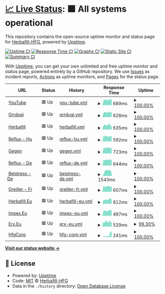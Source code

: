 # [📈 Live Status](https://herbafill-hfg.github.io/status/): <!--live status--> **🟩 All systems operational**

This repository contains the open-source uptime monitor and status page for [Herbafill-HFG](https://herbafill-hfg.github.io/status/), powered by [Upptime](https://github.com/upptime/upptime).

[![Uptime CI](https://github.com/Herbafill-HFG/status/workflows/Uptime%20CI/badge.svg)](https://github.com/upptime/upptime/actions?query=workflow%3A%22Uptime+CI%22)
[![Response Time CI](https://github.com/Herbafill-HFG/status/workflows/Response%20Time%20CI/badge.svg)](https://github.com/upptime/upptime/actions?query=workflow%3A%22Response+Time+CI%22)
[![Graphs CI](https://github.com/Herbafill-HFG/status/workflows/Graphs%20CI/badge.svg)](https://github.com/upptime/upptime/actions?query=workflow%3A%22Graphs+CI%22)
[![Static Site CI](https://github.com/Herbafill-HFG/status/workflows/Static%20Site%20CI/badge.svg)](https://github.com/upptime/upptime/actions?query=workflow%3A%22Static+Site+CI%22)
[![Summary CI](https://github.com/Herbafill-HFG/status/workflows/Summary%20CI/badge.svg)](https://github.com/upptime/upptime/actions?query=workflow%3A%22Summary+CI%22)

With [Upptime](https://upptime.js.org), you can get your own unlimited and free uptime monitor and status page, powered entirely by a GitHub repository. We use [Issues](https://github.com/Herbafill-HFG/status/issues) as incident reports, [Actions](https://github.com/Herbafill-HFG/status/actions) as uptime monitors, and [Pages](https://herbafill-hfg.github.io/status/) for the status page.

<!--start: status pages-->
<!-- This summary is generated by Upptime (https://github.com/upptime/upptime) -->
<!-- Do not edit this manually, your changes will be overwritten -->
<!-- prettier-ignore -->
| URL | Status | History | Response Time | Uptime |
| --- | ------ | ------- | ------------- | ------ |
| <img alt="" src="https://favicons.githubusercontent.com/youtube.com" height="13"> [YouTube](https://youtube.com) | 🟩 Up | [you-tube.yml](https://github.com/Herbafill-HFG/status/commits/HEAD/history/you-tube.yml) | <details><summary><img alt="Response time graph" src="./graphs/you-tube/response-time-week.png" height="20"> 689ms</summary><br><a href="https://Herbafill-HFG.github.io/status/history/you-tube"><img alt="Response time 757" src="https://img.shields.io/endpoint?url=https%3A%2F%2Fraw.githubusercontent.com%2FHerbafill-HFG%2Fstatus%2FHEAD%2Fapi%2Fyou-tube%2Fresponse-time.json"></a><br><a href="https://Herbafill-HFG.github.io/status/history/you-tube"><img alt="24-hour response time 772" src="https://img.shields.io/endpoint?url=https%3A%2F%2Fraw.githubusercontent.com%2FHerbafill-HFG%2Fstatus%2FHEAD%2Fapi%2Fyou-tube%2Fresponse-time-day.json"></a><br><a href="https://Herbafill-HFG.github.io/status/history/you-tube"><img alt="7-day response time 689" src="https://img.shields.io/endpoint?url=https%3A%2F%2Fraw.githubusercontent.com%2FHerbafill-HFG%2Fstatus%2FHEAD%2Fapi%2Fyou-tube%2Fresponse-time-week.json"></a><br><a href="https://Herbafill-HFG.github.io/status/history/you-tube"><img alt="30-day response time 704" src="https://img.shields.io/endpoint?url=https%3A%2F%2Fraw.githubusercontent.com%2FHerbafill-HFG%2Fstatus%2FHEAD%2Fapi%2Fyou-tube%2Fresponse-time-month.json"></a><br><a href="https://Herbafill-HFG.github.io/status/history/you-tube"><img alt="1-year response time 757" src="https://img.shields.io/endpoint?url=https%3A%2F%2Fraw.githubusercontent.com%2FHerbafill-HFG%2Fstatus%2FHEAD%2Fapi%2Fyou-tube%2Fresponse-time-year.json"></a></details> | <details><summary><a href="https://Herbafill-HFG.github.io/status/history/you-tube">100.00%</a></summary><a href="https://Herbafill-HFG.github.io/status/history/you-tube"><img alt="All-time uptime 100.00%" src="https://img.shields.io/endpoint?url=https%3A%2F%2Fraw.githubusercontent.com%2FHerbafill-HFG%2Fstatus%2FHEAD%2Fapi%2Fyou-tube%2Fuptime.json"></a><br><a href="https://Herbafill-HFG.github.io/status/history/you-tube"><img alt="24-hour uptime 100.00%" src="https://img.shields.io/endpoint?url=https%3A%2F%2Fraw.githubusercontent.com%2FHerbafill-HFG%2Fstatus%2FHEAD%2Fapi%2Fyou-tube%2Fuptime-day.json"></a><br><a href="https://Herbafill-HFG.github.io/status/history/you-tube"><img alt="7-day uptime 100.00%" src="https://img.shields.io/endpoint?url=https%3A%2F%2Fraw.githubusercontent.com%2FHerbafill-HFG%2Fstatus%2FHEAD%2Fapi%2Fyou-tube%2Fuptime-week.json"></a><br><a href="https://Herbafill-HFG.github.io/status/history/you-tube"><img alt="30-day uptime 100.00%" src="https://img.shields.io/endpoint?url=https%3A%2F%2Fraw.githubusercontent.com%2FHerbafill-HFG%2Fstatus%2FHEAD%2Fapi%2Fyou-tube%2Fuptime-month.json"></a><br><a href="https://Herbafill-HFG.github.io/status/history/you-tube"><img alt="1-year uptime 100.00%" src="https://img.shields.io/endpoint?url=https%3A%2F%2Fraw.githubusercontent.com%2FHerbafill-HFG%2Fstatus%2FHEAD%2Fapi%2Fyou-tube%2Fuptime-year.json"></a></details>
| <img alt="" src="https://favicons.githubusercontent.com/orrdugulasellen.hu" height="13"> [Orrdugi](https://orrdugulasellen.hu) | 🟩 Up | [orrdugi.yml](https://github.com/Herbafill-HFG/status/commits/HEAD/history/orrdugi.yml) | <details><summary><img alt="Response time graph" src="./graphs/orrdugi/response-time-week.png" height="20"> 628ms</summary><br><a href="https://Herbafill-HFG.github.io/status/history/orrdugi"><img alt="Response time 729" src="https://img.shields.io/endpoint?url=https%3A%2F%2Fraw.githubusercontent.com%2FHerbafill-HFG%2Fstatus%2FHEAD%2Fapi%2Forrdugi%2Fresponse-time.json"></a><br><a href="https://Herbafill-HFG.github.io/status/history/orrdugi"><img alt="24-hour response time 710" src="https://img.shields.io/endpoint?url=https%3A%2F%2Fraw.githubusercontent.com%2FHerbafill-HFG%2Fstatus%2FHEAD%2Fapi%2Forrdugi%2Fresponse-time-day.json"></a><br><a href="https://Herbafill-HFG.github.io/status/history/orrdugi"><img alt="7-day response time 628" src="https://img.shields.io/endpoint?url=https%3A%2F%2Fraw.githubusercontent.com%2FHerbafill-HFG%2Fstatus%2FHEAD%2Fapi%2Forrdugi%2Fresponse-time-week.json"></a><br><a href="https://Herbafill-HFG.github.io/status/history/orrdugi"><img alt="30-day response time 707" src="https://img.shields.io/endpoint?url=https%3A%2F%2Fraw.githubusercontent.com%2FHerbafill-HFG%2Fstatus%2FHEAD%2Fapi%2Forrdugi%2Fresponse-time-month.json"></a><br><a href="https://Herbafill-HFG.github.io/status/history/orrdugi"><img alt="1-year response time 729" src="https://img.shields.io/endpoint?url=https%3A%2F%2Fraw.githubusercontent.com%2FHerbafill-HFG%2Fstatus%2FHEAD%2Fapi%2Forrdugi%2Fresponse-time-year.json"></a></details> | <details><summary><a href="https://Herbafill-HFG.github.io/status/history/orrdugi">100.00%</a></summary><a href="https://Herbafill-HFG.github.io/status/history/orrdugi"><img alt="All-time uptime 100.00%" src="https://img.shields.io/endpoint?url=https%3A%2F%2Fraw.githubusercontent.com%2FHerbafill-HFG%2Fstatus%2FHEAD%2Fapi%2Forrdugi%2Fuptime.json"></a><br><a href="https://Herbafill-HFG.github.io/status/history/orrdugi"><img alt="24-hour uptime 100.00%" src="https://img.shields.io/endpoint?url=https%3A%2F%2Fraw.githubusercontent.com%2FHerbafill-HFG%2Fstatus%2FHEAD%2Fapi%2Forrdugi%2Fuptime-day.json"></a><br><a href="https://Herbafill-HFG.github.io/status/history/orrdugi"><img alt="7-day uptime 100.00%" src="https://img.shields.io/endpoint?url=https%3A%2F%2Fraw.githubusercontent.com%2FHerbafill-HFG%2Fstatus%2FHEAD%2Fapi%2Forrdugi%2Fuptime-week.json"></a><br><a href="https://Herbafill-HFG.github.io/status/history/orrdugi"><img alt="30-day uptime 100.00%" src="https://img.shields.io/endpoint?url=https%3A%2F%2Fraw.githubusercontent.com%2FHerbafill-HFG%2Fstatus%2FHEAD%2Fapi%2Forrdugi%2Fuptime-month.json"></a><br><a href="https://Herbafill-HFG.github.io/status/history/orrdugi"><img alt="1-year uptime 100.00%" src="https://img.shields.io/endpoint?url=https%3A%2F%2Fraw.githubusercontent.com%2FHerbafill-HFG%2Fstatus%2FHEAD%2Fapi%2Forrdugi%2Fuptime-year.json"></a></details>
| <img alt="" src="https://favicons.githubusercontent.com/herbafill.hu" height="13"> [Herbafill](https://herbafill.hu) | 🟩 Up | [herbafill.yml](https://github.com/Herbafill-HFG/status/commits/HEAD/history/herbafill.yml) | <details><summary><img alt="Response time graph" src="./graphs/herbafill/response-time-week.png" height="20"> 635ms</summary><br><a href="https://Herbafill-HFG.github.io/status/history/herbafill"><img alt="Response time 730" src="https://img.shields.io/endpoint?url=https%3A%2F%2Fraw.githubusercontent.com%2FHerbafill-HFG%2Fstatus%2FHEAD%2Fapi%2Fherbafill%2Fresponse-time.json"></a><br><a href="https://Herbafill-HFG.github.io/status/history/herbafill"><img alt="24-hour response time 544" src="https://img.shields.io/endpoint?url=https%3A%2F%2Fraw.githubusercontent.com%2FHerbafill-HFG%2Fstatus%2FHEAD%2Fapi%2Fherbafill%2Fresponse-time-day.json"></a><br><a href="https://Herbafill-HFG.github.io/status/history/herbafill"><img alt="7-day response time 635" src="https://img.shields.io/endpoint?url=https%3A%2F%2Fraw.githubusercontent.com%2FHerbafill-HFG%2Fstatus%2FHEAD%2Fapi%2Fherbafill%2Fresponse-time-week.json"></a><br><a href="https://Herbafill-HFG.github.io/status/history/herbafill"><img alt="30-day response time 684" src="https://img.shields.io/endpoint?url=https%3A%2F%2Fraw.githubusercontent.com%2FHerbafill-HFG%2Fstatus%2FHEAD%2Fapi%2Fherbafill%2Fresponse-time-month.json"></a><br><a href="https://Herbafill-HFG.github.io/status/history/herbafill"><img alt="1-year response time 730" src="https://img.shields.io/endpoint?url=https%3A%2F%2Fraw.githubusercontent.com%2FHerbafill-HFG%2Fstatus%2FHEAD%2Fapi%2Fherbafill%2Fresponse-time-year.json"></a></details> | <details><summary><a href="https://Herbafill-HFG.github.io/status/history/herbafill">100.00%</a></summary><a href="https://Herbafill-HFG.github.io/status/history/herbafill"><img alt="All-time uptime 100.00%" src="https://img.shields.io/endpoint?url=https%3A%2F%2Fraw.githubusercontent.com%2FHerbafill-HFG%2Fstatus%2FHEAD%2Fapi%2Fherbafill%2Fuptime.json"></a><br><a href="https://Herbafill-HFG.github.io/status/history/herbafill"><img alt="24-hour uptime 100.00%" src="https://img.shields.io/endpoint?url=https%3A%2F%2Fraw.githubusercontent.com%2FHerbafill-HFG%2Fstatus%2FHEAD%2Fapi%2Fherbafill%2Fuptime-day.json"></a><br><a href="https://Herbafill-HFG.github.io/status/history/herbafill"><img alt="7-day uptime 100.00%" src="https://img.shields.io/endpoint?url=https%3A%2F%2Fraw.githubusercontent.com%2FHerbafill-HFG%2Fstatus%2FHEAD%2Fapi%2Fherbafill%2Fuptime-week.json"></a><br><a href="https://Herbafill-HFG.github.io/status/history/herbafill"><img alt="30-day uptime 100.00%" src="https://img.shields.io/endpoint?url=https%3A%2F%2Fraw.githubusercontent.com%2FHerbafill-HFG%2Fstatus%2FHEAD%2Fapi%2Fherbafill%2Fuptime-month.json"></a><br><a href="https://Herbafill-HFG.github.io/status/history/herbafill"><img alt="1-year uptime 100.00%" src="https://img.shields.io/endpoint?url=https%3A%2F%2Fraw.githubusercontent.com%2FHerbafill-HFG%2Fstatus%2FHEAD%2Fapi%2Fherbafill%2Fuptime-year.json"></a></details>
| <img alt="" src="https://favicons.githubusercontent.com/refluxparna.hu" height="13"> [Reflux - Hu](https://refluxparna.hu) | 🟩 Up | [reflux-hu.yml](https://github.com/Herbafill-HFG/status/commits/HEAD/history/reflux-hu.yml) | <details><summary><img alt="Response time graph" src="./graphs/reflux-hu/response-time-week.png" height="20"> 592ms</summary><br><a href="https://Herbafill-HFG.github.io/status/history/reflux-hu"><img alt="Response time 711" src="https://img.shields.io/endpoint?url=https%3A%2F%2Fraw.githubusercontent.com%2FHerbafill-HFG%2Fstatus%2FHEAD%2Fapi%2Freflux-hu%2Fresponse-time.json"></a><br><a href="https://Herbafill-HFG.github.io/status/history/reflux-hu"><img alt="24-hour response time 611" src="https://img.shields.io/endpoint?url=https%3A%2F%2Fraw.githubusercontent.com%2FHerbafill-HFG%2Fstatus%2FHEAD%2Fapi%2Freflux-hu%2Fresponse-time-day.json"></a><br><a href="https://Herbafill-HFG.github.io/status/history/reflux-hu"><img alt="7-day response time 592" src="https://img.shields.io/endpoint?url=https%3A%2F%2Fraw.githubusercontent.com%2FHerbafill-HFG%2Fstatus%2FHEAD%2Fapi%2Freflux-hu%2Fresponse-time-week.json"></a><br><a href="https://Herbafill-HFG.github.io/status/history/reflux-hu"><img alt="30-day response time 671" src="https://img.shields.io/endpoint?url=https%3A%2F%2Fraw.githubusercontent.com%2FHerbafill-HFG%2Fstatus%2FHEAD%2Fapi%2Freflux-hu%2Fresponse-time-month.json"></a><br><a href="https://Herbafill-HFG.github.io/status/history/reflux-hu"><img alt="1-year response time 711" src="https://img.shields.io/endpoint?url=https%3A%2F%2Fraw.githubusercontent.com%2FHerbafill-HFG%2Fstatus%2FHEAD%2Fapi%2Freflux-hu%2Fresponse-time-year.json"></a></details> | <details><summary><a href="https://Herbafill-HFG.github.io/status/history/reflux-hu">100.00%</a></summary><a href="https://Herbafill-HFG.github.io/status/history/reflux-hu"><img alt="All-time uptime 99.96%" src="https://img.shields.io/endpoint?url=https%3A%2F%2Fraw.githubusercontent.com%2FHerbafill-HFG%2Fstatus%2FHEAD%2Fapi%2Freflux-hu%2Fuptime.json"></a><br><a href="https://Herbafill-HFG.github.io/status/history/reflux-hu"><img alt="24-hour uptime 100.00%" src="https://img.shields.io/endpoint?url=https%3A%2F%2Fraw.githubusercontent.com%2FHerbafill-HFG%2Fstatus%2FHEAD%2Fapi%2Freflux-hu%2Fuptime-day.json"></a><br><a href="https://Herbafill-HFG.github.io/status/history/reflux-hu"><img alt="7-day uptime 100.00%" src="https://img.shields.io/endpoint?url=https%3A%2F%2Fraw.githubusercontent.com%2FHerbafill-HFG%2Fstatus%2FHEAD%2Fapi%2Freflux-hu%2Fuptime-week.json"></a><br><a href="https://Herbafill-HFG.github.io/status/history/reflux-hu"><img alt="30-day uptime 99.94%" src="https://img.shields.io/endpoint?url=https%3A%2F%2Fraw.githubusercontent.com%2FHerbafill-HFG%2Fstatus%2FHEAD%2Fapi%2Freflux-hu%2Fuptime-month.json"></a><br><a href="https://Herbafill-HFG.github.io/status/history/reflux-hu"><img alt="1-year uptime 99.96%" src="https://img.shields.io/endpoint?url=https%3A%2F%2Fraw.githubusercontent.com%2FHerbafill-HFG%2Fstatus%2FHEAD%2Fapi%2Freflux-hu%2Fuptime-year.json"></a></details>
| <img alt="" src="https://favicons.githubusercontent.com/gegenverstopftenase.de" height="13"> [Gegen](https://gegenverstopftenase.de) | 🟩 Up | [gegen.yml](https://github.com/Herbafill-HFG/status/commits/HEAD/history/gegen.yml) | <details><summary><img alt="Response time graph" src="./graphs/gegen/response-time-week.png" height="20"> 723ms</summary><br><a href="https://Herbafill-HFG.github.io/status/history/gegen"><img alt="Response time 824" src="https://img.shields.io/endpoint?url=https%3A%2F%2Fraw.githubusercontent.com%2FHerbafill-HFG%2Fstatus%2FHEAD%2Fapi%2Fgegen%2Fresponse-time.json"></a><br><a href="https://Herbafill-HFG.github.io/status/history/gegen"><img alt="24-hour response time 725" src="https://img.shields.io/endpoint?url=https%3A%2F%2Fraw.githubusercontent.com%2FHerbafill-HFG%2Fstatus%2FHEAD%2Fapi%2Fgegen%2Fresponse-time-day.json"></a><br><a href="https://Herbafill-HFG.github.io/status/history/gegen"><img alt="7-day response time 723" src="https://img.shields.io/endpoint?url=https%3A%2F%2Fraw.githubusercontent.com%2FHerbafill-HFG%2Fstatus%2FHEAD%2Fapi%2Fgegen%2Fresponse-time-week.json"></a><br><a href="https://Herbafill-HFG.github.io/status/history/gegen"><img alt="30-day response time 803" src="https://img.shields.io/endpoint?url=https%3A%2F%2Fraw.githubusercontent.com%2FHerbafill-HFG%2Fstatus%2FHEAD%2Fapi%2Fgegen%2Fresponse-time-month.json"></a><br><a href="https://Herbafill-HFG.github.io/status/history/gegen"><img alt="1-year response time 824" src="https://img.shields.io/endpoint?url=https%3A%2F%2Fraw.githubusercontent.com%2FHerbafill-HFG%2Fstatus%2FHEAD%2Fapi%2Fgegen%2Fresponse-time-year.json"></a></details> | <details><summary><a href="https://Herbafill-HFG.github.io/status/history/gegen">100.00%</a></summary><a href="https://Herbafill-HFG.github.io/status/history/gegen"><img alt="All-time uptime 100.00%" src="https://img.shields.io/endpoint?url=https%3A%2F%2Fraw.githubusercontent.com%2FHerbafill-HFG%2Fstatus%2FHEAD%2Fapi%2Fgegen%2Fuptime.json"></a><br><a href="https://Herbafill-HFG.github.io/status/history/gegen"><img alt="24-hour uptime 100.00%" src="https://img.shields.io/endpoint?url=https%3A%2F%2Fraw.githubusercontent.com%2FHerbafill-HFG%2Fstatus%2FHEAD%2Fapi%2Fgegen%2Fuptime-day.json"></a><br><a href="https://Herbafill-HFG.github.io/status/history/gegen"><img alt="7-day uptime 100.00%" src="https://img.shields.io/endpoint?url=https%3A%2F%2Fraw.githubusercontent.com%2FHerbafill-HFG%2Fstatus%2FHEAD%2Fapi%2Fgegen%2Fuptime-week.json"></a><br><a href="https://Herbafill-HFG.github.io/status/history/gegen"><img alt="30-day uptime 100.00%" src="https://img.shields.io/endpoint?url=https%3A%2F%2Fraw.githubusercontent.com%2FHerbafill-HFG%2Fstatus%2FHEAD%2Fapi%2Fgegen%2Fuptime-month.json"></a><br><a href="https://Herbafill-HFG.github.io/status/history/gegen"><img alt="1-year uptime 100.00%" src="https://img.shields.io/endpoint?url=https%3A%2F%2Fraw.githubusercontent.com%2FHerbafill-HFG%2Fstatus%2FHEAD%2Fapi%2Fgegen%2Fuptime-year.json"></a></details>
| <img alt="" src="https://favicons.githubusercontent.com/refluxkissen.de" height="13"> [Reflux - De](https://refluxkissen.de) | 🟩 Up | [reflux-de.yml](https://github.com/Herbafill-HFG/status/commits/HEAD/history/reflux-de.yml) | <details><summary><img alt="Response time graph" src="./graphs/reflux-de/response-time-week.png" height="20"> 644ms</summary><br><a href="https://Herbafill-HFG.github.io/status/history/reflux-de"><img alt="Response time 900" src="https://img.shields.io/endpoint?url=https%3A%2F%2Fraw.githubusercontent.com%2FHerbafill-HFG%2Fstatus%2FHEAD%2Fapi%2Freflux-de%2Fresponse-time.json"></a><br><a href="https://Herbafill-HFG.github.io/status/history/reflux-de"><img alt="24-hour response time 601" src="https://img.shields.io/endpoint?url=https%3A%2F%2Fraw.githubusercontent.com%2FHerbafill-HFG%2Fstatus%2FHEAD%2Fapi%2Freflux-de%2Fresponse-time-day.json"></a><br><a href="https://Herbafill-HFG.github.io/status/history/reflux-de"><img alt="7-day response time 644" src="https://img.shields.io/endpoint?url=https%3A%2F%2Fraw.githubusercontent.com%2FHerbafill-HFG%2Fstatus%2FHEAD%2Fapi%2Freflux-de%2Fresponse-time-week.json"></a><br><a href="https://Herbafill-HFG.github.io/status/history/reflux-de"><img alt="30-day response time 943" src="https://img.shields.io/endpoint?url=https%3A%2F%2Fraw.githubusercontent.com%2FHerbafill-HFG%2Fstatus%2FHEAD%2Fapi%2Freflux-de%2Fresponse-time-month.json"></a><br><a href="https://Herbafill-HFG.github.io/status/history/reflux-de"><img alt="1-year response time 900" src="https://img.shields.io/endpoint?url=https%3A%2F%2Fraw.githubusercontent.com%2FHerbafill-HFG%2Fstatus%2FHEAD%2Fapi%2Freflux-de%2Fresponse-time-year.json"></a></details> | <details><summary><a href="https://Herbafill-HFG.github.io/status/history/reflux-de">100.00%</a></summary><a href="https://Herbafill-HFG.github.io/status/history/reflux-de"><img alt="All-time uptime 100.00%" src="https://img.shields.io/endpoint?url=https%3A%2F%2Fraw.githubusercontent.com%2FHerbafill-HFG%2Fstatus%2FHEAD%2Fapi%2Freflux-de%2Fuptime.json"></a><br><a href="https://Herbafill-HFG.github.io/status/history/reflux-de"><img alt="24-hour uptime 100.00%" src="https://img.shields.io/endpoint?url=https%3A%2F%2Fraw.githubusercontent.com%2FHerbafill-HFG%2Fstatus%2FHEAD%2Fapi%2Freflux-de%2Fuptime-day.json"></a><br><a href="https://Herbafill-HFG.github.io/status/history/reflux-de"><img alt="7-day uptime 100.00%" src="https://img.shields.io/endpoint?url=https%3A%2F%2Fraw.githubusercontent.com%2FHerbafill-HFG%2Fstatus%2FHEAD%2Fapi%2Freflux-de%2Fuptime-week.json"></a><br><a href="https://Herbafill-HFG.github.io/status/history/reflux-de"><img alt="30-day uptime 100.00%" src="https://img.shields.io/endpoint?url=https%3A%2F%2Fraw.githubusercontent.com%2FHerbafill-HFG%2Fstatus%2FHEAD%2Fapi%2Freflux-de%2Fuptime-month.json"></a><br><a href="https://Herbafill-HFG.github.io/status/history/reflux-de"><img alt="1-year uptime 100.00%" src="https://img.shields.io/endpoint?url=https%3A%2F%2Fraw.githubusercontent.com%2FHerbafill-HFG%2Fstatus%2FHEAD%2Fapi%2Freflux-de%2Fuptime-year.json"></a></details>
| <img alt="" src="https://favicons.githubusercontent.com/beistress.de" height="13"> [Beistress - De](https://beistress.de) | 🟩 Up | [beistress-de.yml](https://github.com/Herbafill-HFG/status/commits/HEAD/history/beistress-de.yml) | <details><summary><img alt="Response time graph" src="./graphs/beistress-de/response-time-week.png" height="20"> 1543ms</summary><br><a href="https://Herbafill-HFG.github.io/status/history/beistress-de"><img alt="Response time 1785" src="https://img.shields.io/endpoint?url=https%3A%2F%2Fraw.githubusercontent.com%2FHerbafill-HFG%2Fstatus%2FHEAD%2Fapi%2Fbeistress-de%2Fresponse-time.json"></a><br><a href="https://Herbafill-HFG.github.io/status/history/beistress-de"><img alt="24-hour response time 753" src="https://img.shields.io/endpoint?url=https%3A%2F%2Fraw.githubusercontent.com%2FHerbafill-HFG%2Fstatus%2FHEAD%2Fapi%2Fbeistress-de%2Fresponse-time-day.json"></a><br><a href="https://Herbafill-HFG.github.io/status/history/beistress-de"><img alt="7-day response time 1543" src="https://img.shields.io/endpoint?url=https%3A%2F%2Fraw.githubusercontent.com%2FHerbafill-HFG%2Fstatus%2FHEAD%2Fapi%2Fbeistress-de%2Fresponse-time-week.json"></a><br><a href="https://Herbafill-HFG.github.io/status/history/beistress-de"><img alt="30-day response time 1798" src="https://img.shields.io/endpoint?url=https%3A%2F%2Fraw.githubusercontent.com%2FHerbafill-HFG%2Fstatus%2FHEAD%2Fapi%2Fbeistress-de%2Fresponse-time-month.json"></a><br><a href="https://Herbafill-HFG.github.io/status/history/beistress-de"><img alt="1-year response time 1785" src="https://img.shields.io/endpoint?url=https%3A%2F%2Fraw.githubusercontent.com%2FHerbafill-HFG%2Fstatus%2FHEAD%2Fapi%2Fbeistress-de%2Fresponse-time-year.json"></a></details> | <details><summary><a href="https://Herbafill-HFG.github.io/status/history/beistress-de">100.00%</a></summary><a href="https://Herbafill-HFG.github.io/status/history/beistress-de"><img alt="All-time uptime 100.00%" src="https://img.shields.io/endpoint?url=https%3A%2F%2Fraw.githubusercontent.com%2FHerbafill-HFG%2Fstatus%2FHEAD%2Fapi%2Fbeistress-de%2Fuptime.json"></a><br><a href="https://Herbafill-HFG.github.io/status/history/beistress-de"><img alt="24-hour uptime 100.00%" src="https://img.shields.io/endpoint?url=https%3A%2F%2Fraw.githubusercontent.com%2FHerbafill-HFG%2Fstatus%2FHEAD%2Fapi%2Fbeistress-de%2Fuptime-day.json"></a><br><a href="https://Herbafill-HFG.github.io/status/history/beistress-de"><img alt="7-day uptime 100.00%" src="https://img.shields.io/endpoint?url=https%3A%2F%2Fraw.githubusercontent.com%2FHerbafill-HFG%2Fstatus%2FHEAD%2Fapi%2Fbeistress-de%2Fuptime-week.json"></a><br><a href="https://Herbafill-HFG.github.io/status/history/beistress-de"><img alt="30-day uptime 100.00%" src="https://img.shields.io/endpoint?url=https%3A%2F%2Fraw.githubusercontent.com%2FHerbafill-HFG%2Fstatus%2FHEAD%2Fapi%2Fbeistress-de%2Fuptime-month.json"></a><br><a href="https://Herbafill-HFG.github.io/status/history/beistress-de"><img alt="1-year uptime 100.00%" src="https://img.shields.io/endpoint?url=https%3A%2F%2Fraw.githubusercontent.com%2FHerbafill-HFG%2Fstatus%2FHEAD%2Fapi%2Fbeistress-de%2Fuptime-year.json"></a></details>
| <img alt="" src="https://favicons.githubusercontent.com/oreillerreflux.fr" height="13"> [Oreiller - Fr](https://oreillerreflux.fr) | 🟩 Up | [oreiller-fr.yml](https://github.com/Herbafill-HFG/status/commits/HEAD/history/oreiller-fr.yml) | <details><summary><img alt="Response time graph" src="./graphs/oreiller-fr/response-time-week.png" height="20"> 607ms</summary><br><a href="https://Herbafill-HFG.github.io/status/history/oreiller-fr"><img alt="Response time 693" src="https://img.shields.io/endpoint?url=https%3A%2F%2Fraw.githubusercontent.com%2FHerbafill-HFG%2Fstatus%2FHEAD%2Fapi%2Foreiller-fr%2Fresponse-time.json"></a><br><a href="https://Herbafill-HFG.github.io/status/history/oreiller-fr"><img alt="24-hour response time 652" src="https://img.shields.io/endpoint?url=https%3A%2F%2Fraw.githubusercontent.com%2FHerbafill-HFG%2Fstatus%2FHEAD%2Fapi%2Foreiller-fr%2Fresponse-time-day.json"></a><br><a href="https://Herbafill-HFG.github.io/status/history/oreiller-fr"><img alt="7-day response time 607" src="https://img.shields.io/endpoint?url=https%3A%2F%2Fraw.githubusercontent.com%2FHerbafill-HFG%2Fstatus%2FHEAD%2Fapi%2Foreiller-fr%2Fresponse-time-week.json"></a><br><a href="https://Herbafill-HFG.github.io/status/history/oreiller-fr"><img alt="30-day response time 657" src="https://img.shields.io/endpoint?url=https%3A%2F%2Fraw.githubusercontent.com%2FHerbafill-HFG%2Fstatus%2FHEAD%2Fapi%2Foreiller-fr%2Fresponse-time-month.json"></a><br><a href="https://Herbafill-HFG.github.io/status/history/oreiller-fr"><img alt="1-year response time 693" src="https://img.shields.io/endpoint?url=https%3A%2F%2Fraw.githubusercontent.com%2FHerbafill-HFG%2Fstatus%2FHEAD%2Fapi%2Foreiller-fr%2Fresponse-time-year.json"></a></details> | <details><summary><a href="https://Herbafill-HFG.github.io/status/history/oreiller-fr">100.00%</a></summary><a href="https://Herbafill-HFG.github.io/status/history/oreiller-fr"><img alt="All-time uptime 100.00%" src="https://img.shields.io/endpoint?url=https%3A%2F%2Fraw.githubusercontent.com%2FHerbafill-HFG%2Fstatus%2FHEAD%2Fapi%2Foreiller-fr%2Fuptime.json"></a><br><a href="https://Herbafill-HFG.github.io/status/history/oreiller-fr"><img alt="24-hour uptime 100.00%" src="https://img.shields.io/endpoint?url=https%3A%2F%2Fraw.githubusercontent.com%2FHerbafill-HFG%2Fstatus%2FHEAD%2Fapi%2Foreiller-fr%2Fuptime-day.json"></a><br><a href="https://Herbafill-HFG.github.io/status/history/oreiller-fr"><img alt="7-day uptime 100.00%" src="https://img.shields.io/endpoint?url=https%3A%2F%2Fraw.githubusercontent.com%2FHerbafill-HFG%2Fstatus%2FHEAD%2Fapi%2Foreiller-fr%2Fuptime-week.json"></a><br><a href="https://Herbafill-HFG.github.io/status/history/oreiller-fr"><img alt="30-day uptime 100.00%" src="https://img.shields.io/endpoint?url=https%3A%2F%2Fraw.githubusercontent.com%2FHerbafill-HFG%2Fstatus%2FHEAD%2Fapi%2Foreiller-fr%2Fuptime-month.json"></a><br><a href="https://Herbafill-HFG.github.io/status/history/oreiller-fr"><img alt="1-year uptime 100.00%" src="https://img.shields.io/endpoint?url=https%3A%2F%2Fraw.githubusercontent.com%2FHerbafill-HFG%2Fstatus%2FHEAD%2Fapi%2Foreiller-fr%2Fuptime-year.json"></a></details>
| <img alt="" src="https://favicons.githubusercontent.com/herbafill.eu" height="13"> [Herbafill.Eu](https://herbafill.eu) | 🟩 Up | [herbafill-eu.yml](https://github.com/Herbafill-HFG/status/commits/HEAD/history/herbafill-eu.yml) | <details><summary><img alt="Response time graph" src="./graphs/herbafill-eu/response-time-week.png" height="20"> 812ms</summary><br><a href="https://Herbafill-HFG.github.io/status/history/herbafill-eu"><img alt="Response time 914" src="https://img.shields.io/endpoint?url=https%3A%2F%2Fraw.githubusercontent.com%2FHerbafill-HFG%2Fstatus%2FHEAD%2Fapi%2Fherbafill-eu%2Fresponse-time.json"></a><br><a href="https://Herbafill-HFG.github.io/status/history/herbafill-eu"><img alt="24-hour response time 685" src="https://img.shields.io/endpoint?url=https%3A%2F%2Fraw.githubusercontent.com%2FHerbafill-HFG%2Fstatus%2FHEAD%2Fapi%2Fherbafill-eu%2Fresponse-time-day.json"></a><br><a href="https://Herbafill-HFG.github.io/status/history/herbafill-eu"><img alt="7-day response time 812" src="https://img.shields.io/endpoint?url=https%3A%2F%2Fraw.githubusercontent.com%2FHerbafill-HFG%2Fstatus%2FHEAD%2Fapi%2Fherbafill-eu%2Fresponse-time-week.json"></a><br><a href="https://Herbafill-HFG.github.io/status/history/herbafill-eu"><img alt="30-day response time 828" src="https://img.shields.io/endpoint?url=https%3A%2F%2Fraw.githubusercontent.com%2FHerbafill-HFG%2Fstatus%2FHEAD%2Fapi%2Fherbafill-eu%2Fresponse-time-month.json"></a><br><a href="https://Herbafill-HFG.github.io/status/history/herbafill-eu"><img alt="1-year response time 914" src="https://img.shields.io/endpoint?url=https%3A%2F%2Fraw.githubusercontent.com%2FHerbafill-HFG%2Fstatus%2FHEAD%2Fapi%2Fherbafill-eu%2Fresponse-time-year.json"></a></details> | <details><summary><a href="https://Herbafill-HFG.github.io/status/history/herbafill-eu">100.00%</a></summary><a href="https://Herbafill-HFG.github.io/status/history/herbafill-eu"><img alt="All-time uptime 99.70%" src="https://img.shields.io/endpoint?url=https%3A%2F%2Fraw.githubusercontent.com%2FHerbafill-HFG%2Fstatus%2FHEAD%2Fapi%2Fherbafill-eu%2Fuptime.json"></a><br><a href="https://Herbafill-HFG.github.io/status/history/herbafill-eu"><img alt="24-hour uptime 100.00%" src="https://img.shields.io/endpoint?url=https%3A%2F%2Fraw.githubusercontent.com%2FHerbafill-HFG%2Fstatus%2FHEAD%2Fapi%2Fherbafill-eu%2Fuptime-day.json"></a><br><a href="https://Herbafill-HFG.github.io/status/history/herbafill-eu"><img alt="7-day uptime 100.00%" src="https://img.shields.io/endpoint?url=https%3A%2F%2Fraw.githubusercontent.com%2FHerbafill-HFG%2Fstatus%2FHEAD%2Fapi%2Fherbafill-eu%2Fuptime-week.json"></a><br><a href="https://Herbafill-HFG.github.io/status/history/herbafill-eu"><img alt="30-day uptime 100.00%" src="https://img.shields.io/endpoint?url=https%3A%2F%2Fraw.githubusercontent.com%2FHerbafill-HFG%2Fstatus%2FHEAD%2Fapi%2Fherbafill-eu%2Fuptime-month.json"></a><br><a href="https://Herbafill-HFG.github.io/status/history/herbafill-eu"><img alt="1-year uptime 99.70%" src="https://img.shields.io/endpoint?url=https%3A%2F%2Fraw.githubusercontent.com%2FHerbafill-HFG%2Fstatus%2FHEAD%2Fapi%2Fherbafill-eu%2Fuptime-year.json"></a></details>
| <img alt="" src="https://favicons.githubusercontent.com/impex-erp.herbafill.services" height="13"> [Impex.Eu](https://impex-erp.herbafill.services) | 🟩 Up | [impex-eu.yml](https://github.com/Herbafill-HFG/status/commits/HEAD/history/impex-eu.yml) | <details><summary><img alt="Response time graph" src="./graphs/impex-eu/response-time-week.png" height="20"> 497ms</summary><br><a href="https://Herbafill-HFG.github.io/status/history/impex-eu"><img alt="Response time 784" src="https://img.shields.io/endpoint?url=https%3A%2F%2Fraw.githubusercontent.com%2FHerbafill-HFG%2Fstatus%2FHEAD%2Fapi%2Fimpex-eu%2Fresponse-time.json"></a><br><a href="https://Herbafill-HFG.github.io/status/history/impex-eu"><img alt="24-hour response time 516" src="https://img.shields.io/endpoint?url=https%3A%2F%2Fraw.githubusercontent.com%2FHerbafill-HFG%2Fstatus%2FHEAD%2Fapi%2Fimpex-eu%2Fresponse-time-day.json"></a><br><a href="https://Herbafill-HFG.github.io/status/history/impex-eu"><img alt="7-day response time 497" src="https://img.shields.io/endpoint?url=https%3A%2F%2Fraw.githubusercontent.com%2FHerbafill-HFG%2Fstatus%2FHEAD%2Fapi%2Fimpex-eu%2Fresponse-time-week.json"></a><br><a href="https://Herbafill-HFG.github.io/status/history/impex-eu"><img alt="30-day response time 728" src="https://img.shields.io/endpoint?url=https%3A%2F%2Fraw.githubusercontent.com%2FHerbafill-HFG%2Fstatus%2FHEAD%2Fapi%2Fimpex-eu%2Fresponse-time-month.json"></a><br><a href="https://Herbafill-HFG.github.io/status/history/impex-eu"><img alt="1-year response time 784" src="https://img.shields.io/endpoint?url=https%3A%2F%2Fraw.githubusercontent.com%2FHerbafill-HFG%2Fstatus%2FHEAD%2Fapi%2Fimpex-eu%2Fresponse-time-year.json"></a></details> | <details><summary><a href="https://Herbafill-HFG.github.io/status/history/impex-eu">100.00%</a></summary><a href="https://Herbafill-HFG.github.io/status/history/impex-eu"><img alt="All-time uptime 99.96%" src="https://img.shields.io/endpoint?url=https%3A%2F%2Fraw.githubusercontent.com%2FHerbafill-HFG%2Fstatus%2FHEAD%2Fapi%2Fimpex-eu%2Fuptime.json"></a><br><a href="https://Herbafill-HFG.github.io/status/history/impex-eu"><img alt="24-hour uptime 100.00%" src="https://img.shields.io/endpoint?url=https%3A%2F%2Fraw.githubusercontent.com%2FHerbafill-HFG%2Fstatus%2FHEAD%2Fapi%2Fimpex-eu%2Fuptime-day.json"></a><br><a href="https://Herbafill-HFG.github.io/status/history/impex-eu"><img alt="7-day uptime 100.00%" src="https://img.shields.io/endpoint?url=https%3A%2F%2Fraw.githubusercontent.com%2FHerbafill-HFG%2Fstatus%2FHEAD%2Fapi%2Fimpex-eu%2Fuptime-week.json"></a><br><a href="https://Herbafill-HFG.github.io/status/history/impex-eu"><img alt="30-day uptime 99.96%" src="https://img.shields.io/endpoint?url=https%3A%2F%2Fraw.githubusercontent.com%2FHerbafill-HFG%2Fstatus%2FHEAD%2Fapi%2Fimpex-eu%2Fuptime-month.json"></a><br><a href="https://Herbafill-HFG.github.io/status/history/impex-eu"><img alt="1-year uptime 99.96%" src="https://img.shields.io/endpoint?url=https%3A%2F%2Fraw.githubusercontent.com%2FHerbafill-HFG%2Fstatus%2FHEAD%2Fapi%2Fimpex-eu%2Fuptime-year.json"></a></details>
| <img alt="" src="https://favicons.githubusercontent.com/marketing.herbafill.network" height="13"> [Erx.Eu](https://marketing.herbafill.network) | 🟩 Up | [erx-eu.yml](https://github.com/Herbafill-HFG/status/commits/HEAD/history/erx-eu.yml) | <details><summary><img alt="Response time graph" src="./graphs/erx-eu/response-time-week.png" height="20"> 529ms</summary><br><a href="https://Herbafill-HFG.github.io/status/history/erx-eu"><img alt="Response time 564" src="https://img.shields.io/endpoint?url=https%3A%2F%2Fraw.githubusercontent.com%2FHerbafill-HFG%2Fstatus%2FHEAD%2Fapi%2Ferx-eu%2Fresponse-time.json"></a><br><a href="https://Herbafill-HFG.github.io/status/history/erx-eu"><img alt="24-hour response time 431" src="https://img.shields.io/endpoint?url=https%3A%2F%2Fraw.githubusercontent.com%2FHerbafill-HFG%2Fstatus%2FHEAD%2Fapi%2Ferx-eu%2Fresponse-time-day.json"></a><br><a href="https://Herbafill-HFG.github.io/status/history/erx-eu"><img alt="7-day response time 529" src="https://img.shields.io/endpoint?url=https%3A%2F%2Fraw.githubusercontent.com%2FHerbafill-HFG%2Fstatus%2FHEAD%2Fapi%2Ferx-eu%2Fresponse-time-week.json"></a><br><a href="https://Herbafill-HFG.github.io/status/history/erx-eu"><img alt="30-day response time 558" src="https://img.shields.io/endpoint?url=https%3A%2F%2Fraw.githubusercontent.com%2FHerbafill-HFG%2Fstatus%2FHEAD%2Fapi%2Ferx-eu%2Fresponse-time-month.json"></a><br><a href="https://Herbafill-HFG.github.io/status/history/erx-eu"><img alt="1-year response time 564" src="https://img.shields.io/endpoint?url=https%3A%2F%2Fraw.githubusercontent.com%2FHerbafill-HFG%2Fstatus%2FHEAD%2Fapi%2Ferx-eu%2Fresponse-time-year.json"></a></details> | <details><summary><a href="https://Herbafill-HFG.github.io/status/history/erx-eu">99.30%</a></summary><a href="https://Herbafill-HFG.github.io/status/history/erx-eu"><img alt="All-time uptime 99.85%" src="https://img.shields.io/endpoint?url=https%3A%2F%2Fraw.githubusercontent.com%2FHerbafill-HFG%2Fstatus%2FHEAD%2Fapi%2Ferx-eu%2Fuptime.json"></a><br><a href="https://Herbafill-HFG.github.io/status/history/erx-eu"><img alt="24-hour uptime 100.00%" src="https://img.shields.io/endpoint?url=https%3A%2F%2Fraw.githubusercontent.com%2FHerbafill-HFG%2Fstatus%2FHEAD%2Fapi%2Ferx-eu%2Fuptime-day.json"></a><br><a href="https://Herbafill-HFG.github.io/status/history/erx-eu"><img alt="7-day uptime 99.30%" src="https://img.shields.io/endpoint?url=https%3A%2F%2Fraw.githubusercontent.com%2FHerbafill-HFG%2Fstatus%2FHEAD%2Fapi%2Ferx-eu%2Fuptime-week.json"></a><br><a href="https://Herbafill-HFG.github.io/status/history/erx-eu"><img alt="30-day uptime 99.84%" src="https://img.shields.io/endpoint?url=https%3A%2F%2Fraw.githubusercontent.com%2FHerbafill-HFG%2Fstatus%2FHEAD%2Fapi%2Ferx-eu%2Fuptime-month.json"></a><br><a href="https://Herbafill-HFG.github.io/status/history/erx-eu"><img alt="1-year uptime 99.85%" src="https://img.shields.io/endpoint?url=https%3A%2F%2Fraw.githubusercontent.com%2FHerbafill-HFG%2Fstatus%2FHEAD%2Fapi%2Ferx-eu%2Fuptime-year.json"></a></details>
| <img alt="" src="https://favicons.githubusercontent.com/herbafill.group" height="13"> [HfgCorp](https://herbafill.group) | 🟩 Up | [hfg-corp.yml](https://github.com/Herbafill-HFG/status/commits/HEAD/history/hfg-corp.yml) | <details><summary><img alt="Response time graph" src="./graphs/hfg-corp/response-time-week.png" height="20"> 241ms</summary><br><a href="https://Herbafill-HFG.github.io/status/history/hfg-corp"><img alt="Response time 180" src="https://img.shields.io/endpoint?url=https%3A%2F%2Fraw.githubusercontent.com%2FHerbafill-HFG%2Fstatus%2FHEAD%2Fapi%2Fhfg-corp%2Fresponse-time.json"></a><br><a href="https://Herbafill-HFG.github.io/status/history/hfg-corp"><img alt="24-hour response time 631" src="https://img.shields.io/endpoint?url=https%3A%2F%2Fraw.githubusercontent.com%2FHerbafill-HFG%2Fstatus%2FHEAD%2Fapi%2Fhfg-corp%2Fresponse-time-day.json"></a><br><a href="https://Herbafill-HFG.github.io/status/history/hfg-corp"><img alt="7-day response time 241" src="https://img.shields.io/endpoint?url=https%3A%2F%2Fraw.githubusercontent.com%2FHerbafill-HFG%2Fstatus%2FHEAD%2Fapi%2Fhfg-corp%2Fresponse-time-week.json"></a><br><a href="https://Herbafill-HFG.github.io/status/history/hfg-corp"><img alt="30-day response time 180" src="https://img.shields.io/endpoint?url=https%3A%2F%2Fraw.githubusercontent.com%2FHerbafill-HFG%2Fstatus%2FHEAD%2Fapi%2Fhfg-corp%2Fresponse-time-month.json"></a><br><a href="https://Herbafill-HFG.github.io/status/history/hfg-corp"><img alt="1-year response time 180" src="https://img.shields.io/endpoint?url=https%3A%2F%2Fraw.githubusercontent.com%2FHerbafill-HFG%2Fstatus%2FHEAD%2Fapi%2Fhfg-corp%2Fresponse-time-year.json"></a></details> | <details><summary><a href="https://Herbafill-HFG.github.io/status/history/hfg-corp">100.00%</a></summary><a href="https://Herbafill-HFG.github.io/status/history/hfg-corp"><img alt="All-time uptime 99.27%" src="https://img.shields.io/endpoint?url=https%3A%2F%2Fraw.githubusercontent.com%2FHerbafill-HFG%2Fstatus%2FHEAD%2Fapi%2Fhfg-corp%2Fuptime.json"></a><br><a href="https://Herbafill-HFG.github.io/status/history/hfg-corp"><img alt="24-hour uptime 100.00%" src="https://img.shields.io/endpoint?url=https%3A%2F%2Fraw.githubusercontent.com%2FHerbafill-HFG%2Fstatus%2FHEAD%2Fapi%2Fhfg-corp%2Fuptime-day.json"></a><br><a href="https://Herbafill-HFG.github.io/status/history/hfg-corp"><img alt="7-day uptime 100.00%" src="https://img.shields.io/endpoint?url=https%3A%2F%2Fraw.githubusercontent.com%2FHerbafill-HFG%2Fstatus%2FHEAD%2Fapi%2Fhfg-corp%2Fuptime-week.json"></a><br><a href="https://Herbafill-HFG.github.io/status/history/hfg-corp"><img alt="30-day uptime 99.27%" src="https://img.shields.io/endpoint?url=https%3A%2F%2Fraw.githubusercontent.com%2FHerbafill-HFG%2Fstatus%2FHEAD%2Fapi%2Fhfg-corp%2Fuptime-month.json"></a><br><a href="https://Herbafill-HFG.github.io/status/history/hfg-corp"><img alt="1-year uptime 99.27%" src="https://img.shields.io/endpoint?url=https%3A%2F%2Fraw.githubusercontent.com%2FHerbafill-HFG%2Fstatus%2FHEAD%2Fapi%2Fhfg-corp%2Fuptime-year.json"></a></details>

<!--end: status pages-->

[**Visit our status website →**](https://herbafill-hfg.github.io/status/)

## 📄 License

- Powered by: [Upptime](https://github.com/upptime/upptime)
- Code: [MIT](./LICENSE) © [Herbafill-HFG](https://herbafill-hfg.github.io/status/)
- Data in the `./history` directory: [Open Database License](https://opendatacommons.org/licenses/odbl/1-0/)
